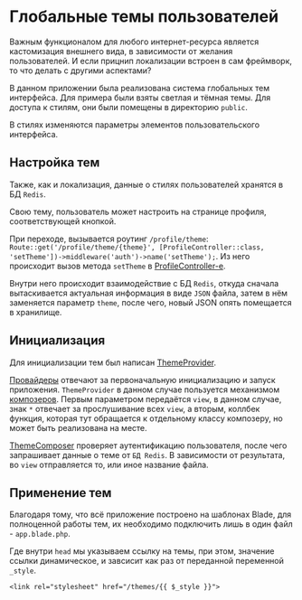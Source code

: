 # Глобальные темы пользователей

Важным функционалом для любого интернет-ресурса является кастомизация внешнего вида, в зависимости от желания пользователей. И если прицнип локализации встроен в сам фреймворк, то что делать с другими аспектами?

В данном приложении была реализована система глобальных тем интерфейса. Для примера были взяты светлая и тёмная темы. Для доступа к стилям, они были помещены в директорию ```public```.

В стилях изменяются параметры элементов пользовательского интерфейса.

## Настройка тем

Также, как и локализация, данные о стилях пользователей хранятся в БД ```Redis```. 

Свою тему, пользователь может настроить на странице профиля, соответствующей кнопкой.

При переходе, вызывается роутинг ```/profile/theme```: ```Route::get('/profile/theme/{theme}', [ProfileController::class, 'setTheme'])->middleware('auth')->name('setTheme');```. Из него происходит вызов метода ```setTheme``` в [ProfileController-е](https://github.com/DavidaaWoW/LaravelCarServiceApplication/blob/main/app/Http/Controllers/ProfileController.php).

Внутри него происходит взаимодействие с БД ```Redis```, откуда сначала вытаскивается актуальная информация в виде ```JSON``` файла, затем в нём заменяется параметр ```theme```, после чего, новый JSON опять помещается в хранилище.

## Инициализация

Для инициализации тем был написан [ThemeProvider](https://github.com/DavidaaWoW/LaravelCarServiceApplication/blob/main/app/Providers/ThemeProvider.php). 

[Провайдеры](https://laravel.com/docs/9.x/providers#main-content) отвечают за первоначальную инициализацию и запуск приложения. ```ThemeProvider``` в данном случае пользуется механизмом [композеров](https://laravel.com/docs/9.x/views#view-composers). Первым параметром передаётся ```view```, в данном случае, знак ```*``` отвечает за прослушивание всех ```view```, а вторым, коллбек функция, которая тут обращается к отдельному классу композеру, но может быть реализована на месте.

[ThemeComposer](https://github.com/DavidaaWoW/LaravelCarServiceApplication/blob/main/app/View/Composers/ThemeComposer.php) проверяет аутентификацию пользователя, после чего запрашивает данные о теме от ```БД Redis```. В зависимости от результата, во ```view``` отправляется то, или иное название файла.

## Применение тем

Благодаря тому, что всё приложение построено на шаблонах Blade, для полноценной работы тем, их необходимо подключить лишь в один файл - ```app.blade.php```.

Где внутри ```head``` мы указываем ссылку на темы, при этом, значение ссылки динамическое, и завсисит как раз от переданной переменной ```_style```.

```
<link rel="stylesheet" href="/themes/{{ $_style }}">
```